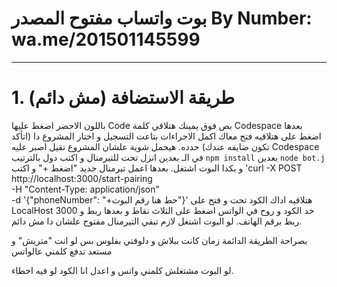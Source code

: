 # بوت واتساب مفتوح المصدر By Number: wa.me/201501145599
_______

# 1. طريقة الاستضافة (مش دائم) 
باللون الاحضر اضغط عليها Code بص فوق يمينك هتلاقي كلمة
Codespace بعدها اضغط على
هتلاقيه فتح معاك اكمل الاجراءات بتاعت التسجيل و اختار المشروع دا (اتأكد تكون ضايفه عندك) حدده.
هيحمل شوية علشان المشروع تقيل اصبر عليه Codespace في الـ
بعدين انزل تحت للتيرمنال و اكتب دول بالترتيب
`npm install` بعدين `node bot.j` و بكدا البوت اشتغل. 
بعدها اعمل تيرمنال جديد "اضغط +" و اكتب 
'curl -X POST http://localhost:3000/start-pairing \
  -H "Content-Type: application/json" \
  -d '{"phoneNumber": "+حط هنا رقم البوت"}'
هتلاقيه اداك الكود تحت و فتح على LocalHost 3000
خد الكود و روح في الواتس اضغط على الثلاث نقاط و بعدها ربط و ربط برقم الهاتف. 
لو البوت اشتغل لازم تبقي التيرمنال مفتوح علشان دا مش دائم. 

بصراحة الطريقة الدائمة زمان كانت ببلاش و دلوقتي بفلوس بس لو انت "متريش" و مستعد تدفع كلمني عالواتس

لو البوت مشتغلش كلمني واتس و اعدل انا الكود لو فيه اخطاء. 